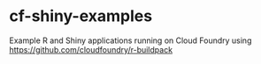 # cf-shiny-examples
Example R and Shiny applications running on Cloud Foundry using https://github.com/cloudfoundry/r-buildpack

